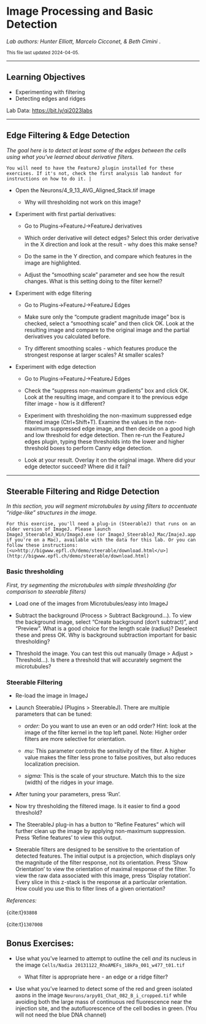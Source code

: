 # Image Processing and Basic Detection

*Lab authors: Hunter Elliott, Marcelo Cicconet, & Beth Cimini* . 

<small>This file last updated 2024-04-05.</small>

---

## Learning Objectives

- Experimenting with filtering
- Detecting edges and ridges

Lab Data: [<u>https://bit.ly/qi2023labs</u>](https://bit.ly/qi2023labs)

---

## **Edge Filtering & Edge Detection**

*The goal here is to detect at least some of the edges between the cells
using what you've learned about derivative filters.*

```{note} 
You will need to have the FeatureJ plugin installed for these exercises. If it's not, check the first analysis lab handout for instructions on how to do it. |
```


- Open the Neurons/4_9_13_AVG_Aligned_Stack.tif image

  - Why will thresholding not work on this image?

- Experiment with first partial derivatives:

  - Go to Plugins-\>FeatureJ-\>FeatureJ derivatives

  - Which order derivative will detect edges? Select this order
    derivative in the X direction and look at the result - why does this
    make sense?

  - Do the same in the Y direction, and compare which features in the
    image are highlighted.

  - Adjust the “smoothing scale” parameter and see how the result
    changes. What is this setting doing to the filter kernel?

- Experiment with edge filtering

  - Go to Plugins-\>FeatureJ-\>FeatureJ Edges

  - Make sure only the “compute gradient magnitude image” box is
    checked, select a “smoothing scale” and then click OK. Look at the
    resulting image and compare to the original image and the partial
    derivatives you calculated before.

  - Try different smoothing scales - which features produce the
    strongest response at larger scales? At smaller scales?

- Experiment with edge detection

  - Go to Plugins-\>FeatureJ-\>FeatureJ Edges

  - Check the “suppress non-maximum gradients” box and click OK. Look at
    the resulting image, and compare it to the previous edge filter
    image - how is it different?

  - Experiment with thresholding the non-maximum suppressed edge
    filtered image (Ctrl+Shift+T). Examine the values in the non-maximum
    suppressed edge image, and then decide on a good high and low
    threshold for edge detection. Then re-run the FeatureJ edges plugin,
    typing these thresholds into the lower and higher threshold boxes to
    perform Canny edge detection.

  - Look at your result. Overlay it on the original image. Where did
    your edge detector succeed? Where did it fail?

---

## **Steerable Filtering and Ridge Detection**

*In this section, you will segment microtubules by using filters to
accentuate “ridge-like” structures in the image.*

```{note}
For this exercise, you'll need a plug-in (SteerableJ) that runs on an older version of ImageJ. Please launch ImageJ_SteerableJ_Win/ImageJ.exe (or ImageJ_SteerableJ_Mac/ImajeJ.app if you're on a Mac), available with the data for this lab. Or you can follow these instructions: [<u>http://bigwww.epfl.ch/demo/steerable/download.html</u>](http://bigwww.epfl.ch/demo/steerable/download.html) 
```

### **Basic thresholding**

*First, try segmenting the microtubules with simple thresholding (for
comparison to steerable filters)*

- Load one of the images from Microtubules/easy into ImageJ

- Subtract the background (Process \> Subtract Background…). To view the
  background image, select “Create background (don’t subtract)”, and
  “Preview”. What is a good choice for the length scale (radius)?
  Deselect these and press OK. Why is background subtraction important
  for basic thresholding?

- Threshold the image. You can test this out manually (Image \> Adjust
  \> Threshold…). Is there a threshold that will accurately segment the
  microtubules?

### **Steerable Filtering**

- Re-load the image in ImageJ

- Launch SteerableJ (Plugins \> SteerableJ). There are multiple
  parameters that can be tuned:

  - *order:* Do you want to use an even or an odd order? Hint: look at
    the image of the filter kernel in the top left panel. Note: Higher
    order filters are more selective for orientation.

  - *mu:* This parameter controls the sensitivity of the filter. A
    higher value makes the filter less prone to false positives, but
    also reduces localization precision.

  - *sigma:* This is the scale of your structure. Match this to the size
    (width) of the ridges in your image.

- After tuning your parameters, press ‘Run’.

- Now try thresholding the filtered image. Is it easier to find a good
  threshold?

- The SteerableJ plug-in has a button to “Refine Features” which will
  further clean up the image by applying non-maximum suppression. Press
  ‘Refine features’ to view this output.

- Steerable filters are designed to be sensitive to the orientation of
  detected features. The initial output is a projection, which displays
  only the magnitude of the filter response, not its orientation. Press
  ‘Show Orientation’ to view the orientation of maximal response of the
  filter. To view the raw data associated with this image, press
  ‘Display rotation’. Every slice in this z-stack is the response at a
  particular orientation. How could you use this to filter lines of a
  given orientation?

*References:*

{cite:t}`93808`

{cite:t}`1307008`

## **Bonus Exercises:**

- Use what you’ve learned to attempt to outline the cell *and* its
  nucleus in the image `Cells/Nadia 20131122_RhoAMEFs_18kPa_001_w477_t01.tif`

  - What filter is appropriate here - an edge or a ridge filter?

- Use what you’ve learned to detect some of the red and green isolated
  axons in the image `Neurons/arpy01_Chat_082_B_i_cropped.tif` while
  avoiding both the large mass of continuous red fluorescence near the
  injection site, and the autofluorescence of the cell bodies in green.
  (You will not need the blue DNA channel)
